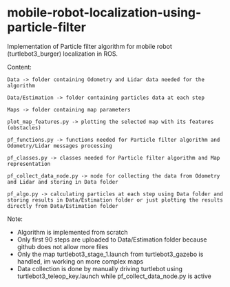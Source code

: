 # mobile-robot-localization-using-particle-filter
Implementation of Particle filter algorithm for mobile robot (turtlebot3_burger) localization in ROS.

Content:

    Data -> folder containing Odometry and Lidar data needed for the algorithm
    
    Data/Estimation -> folder containing particles data at each step
    
    Maps -> folder containing map parameters
    
    plot_map_features.py -> plotting the selected map with its features (obstacles)
    
    pf_functions.py -> functions needed for Particle filter algorithm and Odometry/Lidar messages processing 
    
    pf_classes.py -> classes needed for Particle filter algorithm and Map representation
    
    pf_collect_data_node.py -> node for collecting the data from Odometry and Lidar and storing in Data folder 
    
    pf_algo.py -> calculating particles at each step using Data folder and storing results in Data/Estimation folder or just plotting the results directly from Data/Estimation folder
    
    
 Note: 
 * Algorithm is implemented from scratch 
 * Only first 90 steps are uploaded to Data/Estimation folder because github does not allow more files
 * Only the map turtlebot3_stage_1.launch from turtlebot3_gazebo is handled, im working on more complex maps
 * Data collection is done by manually driving turtlebot using turtlebot3_teleop_key.launch while pf_collect_data_node.py is active
 
